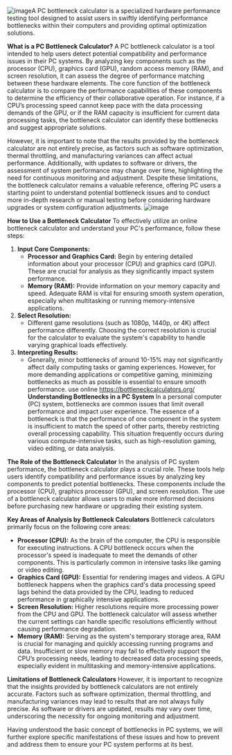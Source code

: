 ![image](https://github.com/user-attachments/assets/3b63374f-9c32-40a9-9199-3e72377a03d6)A PC bottleneck calculator is a specialized hardware performance testing tool designed to assist users in swiftly identifying performance bottlenecks within their computers and providing optimal optimization solutions.


**What is a PC Bottleneck Calculator?**
A PC bottleneck calculator is a tool intended to help users detect potential compatibility and performance issues in their PC systems. By analyzing key components such as the processor (CPU), graphics card (GPU), random access memory (RAM), and screen resolution, it can assess the degree of performance matching between these hardware elements. The core function of the bottleneck calculator is to compare the performance capabilities of these components to determine the efficiency of their collaborative operation. For instance, if a CPU’s processing speed cannot keep pace with the data processing demands of the GPU, or if the RAM capacity is insufficient for current data processing tasks, the bottleneck calculator can identify these bottlenecks and suggest appropriate solutions.

However, it is important to note that the results provided by the bottleneck calculator are not entirely precise, as factors such as software optimization, thermal throttling, and manufacturing variances can affect actual performance. Additionally, with updates to software or drivers, the assessment of system performance may change over time, highlighting the need for continuous monitoring and adjustment. Despite these limitations, the bottleneck calculator remains a valuable reference, offering PC users a starting point to understand potential bottleneck issues and to conduct more in-depth research or manual testing before considering hardware upgrades or system configuration adjustments.
![image](https://github.com/user-attachments/assets/7586aeb1-740a-42c0-a8e0-576fd1bb2687)  

**How to Use a Bottleneck Calculator**
To effectively utilize an online bottleneck calculator and understand your PC's performance, follow these steps:
1. **Input Core Components:**
   - **Processor and Graphics Card:** Begin by entering detailed information about your processor (CPU) and graphics card (GPU). These are crucial for analysis as they significantly impact system performance.
   - **Memory (RAM):** Provide information on your memory capacity and speed. Adequate RAM is vital for ensuring smooth system operation, especially when multitasking or running memory-intensive applications.
2. **Select Resolution:**
   - Different game resolutions (such as 1080p, 1440p, or 4K) affect performance differently. Choosing the correct resolution is crucial for the calculator to evaluate the system's capability to handle varying graphical loads effectively.
3. **Interpreting Results:**
   - Generally, minor bottlenecks of around 10-15% may not significantly affect daily computing tasks or gaming experiences. However, for more demanding applications or competitive gaming, minimizing bottlenecks as much as possible is essential to ensure smooth performance.
use  online   https://bottleneckcalculators.org/
**Understanding Bottlenecks in a PC System**
In a personal computer (PC) system, bottlenecks are common issues that limit overall performance and impact user experience. The essence of a bottleneck is that the performance of one component in the system is insufficient to match the speed of other parts, thereby restricting overall processing capability. This situation frequently occurs during various compute-intensive tasks, such as high-resolution gaming, video editing, or data analysis.

**The Role of the Bottleneck Calculator**
In the analysis of PC system performance, the bottleneck calculator plays a crucial role. These tools help users identify compatibility and performance issues by analyzing key components to predict potential bottlenecks. These components include the processor (CPU), graphics processor (GPU), and screen resolution. The use of a bottleneck calculator allows users to make more informed decisions before purchasing new hardware or upgrading their existing system.

**Key Areas of Analysis by Bottleneck Calculators**
Bottleneck calculators primarily focus on the following core areas:
- **Processor (CPU):** As the brain of the computer, the CPU is responsible for executing instructions. A CPU bottleneck occurs when the processor's speed is inadequate to meet the demands of other components. This is particularly common in intensive tasks like gaming or video editing.
- **Graphics Card (GPU):** Essential for rendering images and videos. A GPU bottleneck happens when the graphics card's data processing speed lags behind the data provided by the CPU, leading to reduced performance in graphically intensive applications.
- **Screen Resolution:** Higher resolutions require more processing power from the CPU and GPU. The bottleneck calculator will assess whether the current settings can handle specific resolutions efficiently without causing performance degradation.
- **Memory (RAM):** Serving as the system's temporary storage area, RAM is crucial for managing and quickly accessing running programs and data. Insufficient or slow memory may fail to effectively support the CPU’s processing needs, leading to decreased data processing speeds, especially evident in multitasking and memory-intensive applications.

**Limitations of Bottleneck Calculators**
However, it is important to recognize that the insights provided by bottleneck calculators are not entirely accurate. Factors such as software optimization, thermal throttling, and manufacturing variances may lead to results that are not always fully precise. As software or drivers are updated, results may vary over time, underscoring the necessity for ongoing monitoring and adjustment.

Having understood the basic concept of bottlenecks in PC systems, we will further explore specific manifestations of these issues and how to prevent and address them to ensure your PC system performs at its best.
